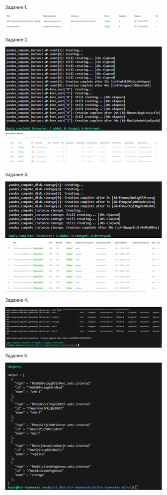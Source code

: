 Задание 1.

![Alt text](png/1.png)

Задание 2.

![Alt text](png/2.png)
![Alt text](png/3.png)

Задание 3.

![Alt text](png/4.png)
![Alt text](png/5.png)

Задание 4.

![Alt text](png/6.png)

Задание 5.

![Alt text](png/7.png)